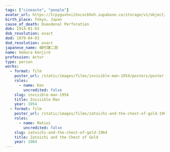 ```yaml
---
tags: ["cineaste", "people"]
avatar_url: https://tcpyguvhxiihxcocbhoh.supabase.co/storage/v1/object/public/godzilla-cineaste-public/content/people/uemura-kenjiro/uemura-kenjiro.jpg
birth_place: Tokyo, Japan
cause_of_death: Dueodenal Perforation
dob: 1914-01-03
dob_resolution: exact
dod: 1979-04-03
dod_resolution: exact
japanese_name: 植村謙二郎
name: Uemura Kenjirô
profession: Actor
type: person
works:
  - format: film
    poster_url: /static/images/films/invisible-man-1954/posters/poster.jpg
    roles:
      - name: Ken
        uncredited: false
    slug: invisible-man-1954
    title: Invisible Man
    year: 1954
  - format: film
    poster_url: /static/images/films/zatoichi-and-the-chest-of-gold-1964/posters/poster.jpg
    roles:
      - name: Matsui
        uncredited: false
    slug: zatoichi-and-the-chest-of-gold-1964
    title: Zatoichi and the Chest of Gold
    year: 1964
---
```

